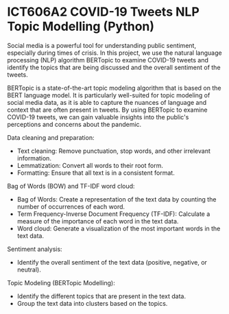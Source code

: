 # ICT606A2 COVID-19 Tweets NLP Topic Modelling (Python)

Social media is a powerful tool for understanding public sentiment, especially during times of crisis. In this project, we use the natural language processing (NLP) algorithm BERTopic to examine COVID-19 tweets and identify the topics that are being discussed and the overall sentiment of the tweets.

BERTopic is a state-of-the-art topic modeling algorithm that is based on the BERT language model. It is particularly well-suited for topic modeling of social media data, as it is able to capture the nuances of language and context that are often present in tweets. By using BERTopic to examine COVID-19 tweets, we can gain valuable insights into the public's perceptions and concerns about the pandemic.

Data cleaning and preparation:
- Text cleaning: Remove punctuation, stop words, and other irrelevant information.
- Lemmatization: Convert all words to their root form.
- Formatting: Ensure that all text is in a consistent format.

Bag of Words (BOW) and TF-IDF word cloud:
- Bag of Words: Create a representation of the text data by counting the number of occurrences of each word.
- Term Frequency-Inverse Document Frequency (TF-IDF): Calculate a measure of the importance of each word in the text data.
- Word cloud: Generate a visualization of the most important words in the text data.

Sentiment analysis:
- Identify the overall sentiment of the text data (positive, negative, or neutral).

Topic Modeling (BERTopic Modelling):
- Identify the different topics that are present in the text data.
- Group the text data into clusters based on the topics.
